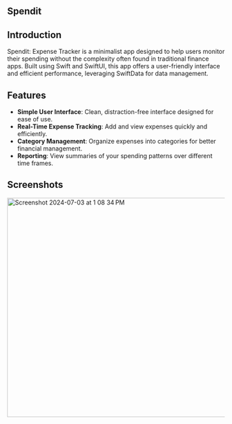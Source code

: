 ## Spendit

## Introduction
Spendit: Expense Tracker is a minimalist app designed to help users monitor their spending without the complexity often found in traditional finance apps. Built using Swift and SwiftUI, this app offers a user-friendly interface and efficient performance, leveraging SwiftData for data management.

## Features
- **Simple User Interface**: Clean, distraction-free interface designed for ease of use.
- **Real-Time Expense Tracking**: Add and view expenses quickly and efficiently.
- **Category Management**: Organize expenses into categories for better financial management.
- **Reporting**: View summaries of your spending patterns over different time frames.

## Screenshots
<img width="508" alt="Screenshot 2024-07-03 at 1 08 34 PM" src="https://github.com/Bmware93/SwiftDataExpensesTracker/assets/113613765/5ff2d40f-1a82-4848-9ae3-948c4de90950">
